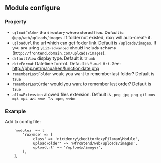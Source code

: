 Module configure
---
### Property

* `uploadFolder` the directory where stored files. Default is `@app/web/uploads/images`. If folder not existed, roxy will auto-create it.
* `uploadUrl` the url which can get folder link. Default is `/uploads/images`. If you are using `yii2-advanced` should include scheme (`http://frontend.domain.com/uploads/images`).
* `defaultView` display type. Default is `thumb`
* `dateFormat` Datetime format. Default is `Y-m-d H:i`. See: http://php.net/manual/en/function.date.php
* `rememberLastFolder` would you want to remember last folder? Default is `true`
* `rememberLastOrder` would you want to remember last order? Default is `true`
* `allowExtension` allowed files extension. Default is `jpeg jpg png gif mov mp3 mp4 avi wmv flv mpeg webm`

### Example
Add to config file:
```
	'modules' => [
		'roxymce' => [
			'class' => 'nickdenry\ckeditorRoxyFileman\Module',
			'uploadFolder' => '@frontend/web/uploads/images',
			'uploadUrl' => '/uploads/images',
		],
	],
```
